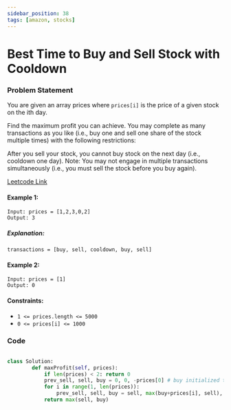```yaml
---
sidebar_position: 38
tags: [amazon, stocks]
---
```


# Best Time to Buy and Sell Stock with Cooldown

### Problem Statement

You are given an array prices where `prices[i]` is the price of a given stock on the ith day.

Find the maximum profit you can achieve. You may complete as many transactions as you like (i.e., buy one and sell one share of the stock multiple times) with the following restrictions:

After you sell your stock, you cannot buy stock on the next day (i.e., cooldown one day).
Note: You may not engage in multiple transactions simultaneously (i.e., you must sell the stock before you buy again).

[Leetcode Link](https://leetcode.com/problems/best-time-to-buy-and-sell-stock-with-cooldown/)

#### Example 1:

```
Input: prices = [1,2,3,0,2]
Output: 3
```

##### Explanation:

`transactions = [buy, sell, cooldown, buy, sell]`

#### Example 2:

```
Input: prices = [1]
Output: 0
```

#### Constraints:

- `1 <= prices.length <= 5000`
- `0 <= prices[i] <= 1000`

### Code

```python title="Python Code"

class Solution:
        def maxProfit(self, prices):
            if len(prices) < 2: return 0
            prev_sell, sell, buy = 0, 0, -prices[0] # buy initialized to buying a stock at i=0
            for i in range(1, len(prices)):
                prev_sell, sell, buy = sell, max(buy+prices[i], sell), max(prev_sell-prices[i], buy)
            return max(sell, buy)

```
